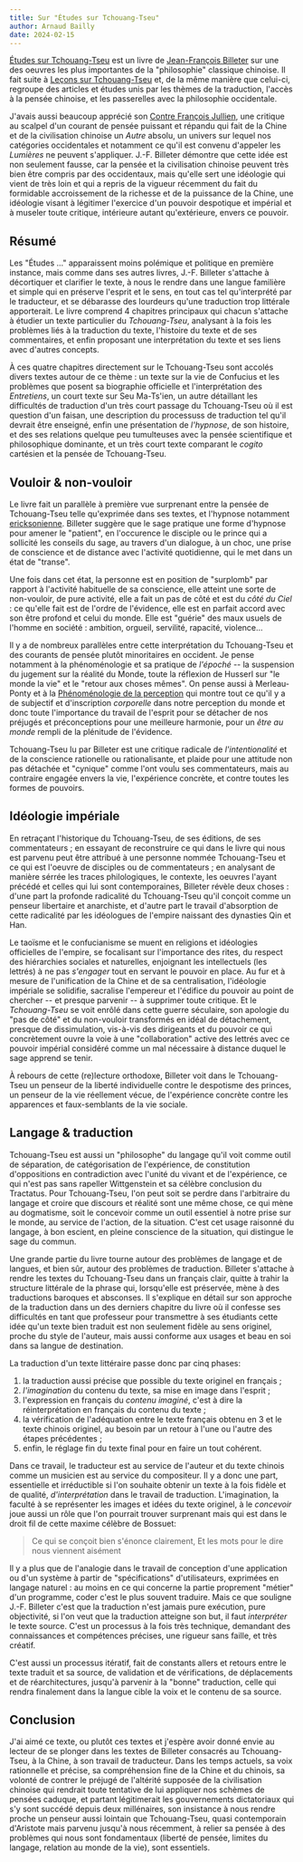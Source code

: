 ```yaml
---
title: Sur "Études sur Tchouang-Tseu"
author: Arnaud Bailly
date: 2024-02-15
---
```



[Études sur Tchouang-Tseu](https://www.editions-allia.com/fr/livre/12/etudes-sur-tchouang-tseu) est un livre de [Jean-François Billeter](https://fr.wikipedia.org/wiki/Jean_François_Billeter) sur une des oeuvres les plus importantes de la "philosophie" classique chinoise. Il fait suite à [Leçons sur Tchouang-Tseu](https://www.editions-allia.com/fr/livre/11/lecons-sur-tchouang-tseu) et, de la même manière que celui-ci, regroupe des articles et études unis par les thèmes de la traduction, l'accès à la pensée chinoise, et les passerelles avec la philosophie occidentale.

J'avais aussi beaucoup apprécié son [Contre François Jullien](https://www.editions-allia.com/fr/livre/456/contre-francois-jullien), une critique au scalpel d'un courant de pensée puissant et répandu qui fait de la Chine et de la civilisation chinoise un _Autre_ absolu, un univers sur lequel nos catégories occidentales et notamment ce qu'il est convenu d'appeler les _Lumières_ ne peuvent s'appliquer. J.-F. Billeter démontre que cette idée est non seulement fausse, car la pensée et la civilisation chinoise peuvent très bien être compris par des occidentaux, mais qu'elle sert une idéologie qui vient de très loin et qui a repris de la vigueur récemment du fait du formidable accroissement de la richesse et de la puissance de la Chine, une idéologie visant à légitimer l'exercice d'un pouvoir despotique et impérial et à museler toute critique, intérieure autant qu'extérieure, envers ce pouvoir.

## Résumé

Les "Études ..." apparaissent moins polémique et politique en première instance, mais comme dans ses autres livres, J.-F. Billeter s'attache à décortiquer et clarifier le texte, à nous le rendre dans une langue familière et simple qui en préserve l'esprit et le sens, en tout cas tel qu'interprété par le traducteur, et se débarasse des lourdeurs qu'une traduction trop littérale apporterait. Le livre comprend 4 chapitres principaux qui chacun s'attache à étudier un texte particulier du _Tchouang-Tseu_, analysant à la fois les problèmes liés à la traduction du texte, l'histoire du texte et de ses commentaires, et enfin proposant une interprétation du texte et ses liens avec d'autres concepts.

À ces quatre chapitres directement sur le Tchouang-Tseu sont accolés divers textes autour de ce thème : un texte sur la vie de Confucius et les problèmes que posent sa biographie officielle et l'interprétation des _Entretiens_, un court texte sur Seu Ma-Ts'ien, un autre détaillant les difficultés de traduction d'un très court passage du Tchouang-Tseu où il est question d'un faisan, une description du processuss de traduction tel qu'il devrait être enseigné, enfin une présentation de _l'hypnose_, de son histoire, et des ses relations quelque peu tumulteuses avec la pensée scientifique et philosophique dominante, et un très court texte comparant le _cogito_ cartésien et la pensée de Tchouang-Tseu.

## Vouloir & non-vouloir

Le livre fait un parallèle à première vue surprenant entre la pensée de Tchouang-Tseu telle qu'exprimée dans ses textes, et l'hypnose notamment [ericksonienne](https://fr.wikipedia.org/wiki/Milton_Erickson). Billeter suggère que le sage pratique une forme d'hypnose pour amener le "patient", en l'occurence le disciple ou le prince qui a sollicité les conseils du sage, au travers d'un dialogue, à un choc, une prise de conscience et de distance avec l'activité quotidienne, qui le met dans un état de "transe".

Une fois dans cet état, la personne est en position de "surplomb" par rapport à l'activité habituelle de sa conscience, elle atteint une sorte de non-vouloir, de pure activité, elle a fait un pas de côté et est du _côté du Ciel_ : ce qu'elle fait est de l'ordre de l'évidence, elle est en parfait accord avec son être profond et celui du monde. Elle est "guérie" des maux usuels de l'homme en société : ambition, orgueil, servilité, rapacité, violence...

Il y a de nombreux parallèles entre cette interprétation du Tchouang-Tseu et des courants de pensée plutôt minoritaires en occident. Je pense notamment à la phénoménologie et sa pratique de _l'époché_ -- la suspension du jugement sur la réalité du Monde, toute la réflexion de Husserl sur "le monde la vie" et le "retour aux choses mêmes". On pense aussi à Merleau-Ponty et à la [Phénoménologie de la perception](/posts/pheno-perception) qui montre tout ce qu'il y a de subjectif et d'inscription _corporelle_ dans notre perception du monde et donc toute l'importance du travail de l'esprit pour se détacher de nos préjugés et préconceptions pour une meilleure harmonie, pour un _être au monde_ rempli de la plénitude de l'évidence.

Tchouang-Tseu lu par Billeter est une critique radicale de _l'intentionalité_ et de la conscience rationelle ou rationalisante, et plaide pour une attitude non pas détachée et "cynique" comme l'ont voulu ses commentateurs, mais au contraire engagée envers la vie, l'expérience concrète, et contre toutes les formes de pouvoirs.

## Idéologie impériale

En retraçant l'historique du Tchouang-Tseu, de ses éditions, de ses commentateurs ; en essayant de reconstruire ce qui dans le livre qui nous est parvenu peut être attribué à une personne nommée Tchouang-Tseu et ce qui est l'oeuvre de disciples ou de commentateurs ; en analysant de manière sérrée les traces philologiques, le contexte, les oeuvres l'ayant précédé et celles qui lui sont contemporaines, Billeter révèle deux choses : d'une part la profonde radicalité du Tchouang-Tseu qu'il conçoit comme un penseur libertaire et anarchiste, et d'autre part le travail d'absorption de cette radicalité par les idéologues de l'empire naissant des dynasties Qin et Han.

Le taoïsme et le confucianisme se muent en religions et idéologies officielles de l'empire, se focalisant sur l'importance des rites, du respect des hiérarchies sociales et naturelles, enjoignant les intellectuels (les lettrés) à ne pas _s'engager_ tout en servant le pouvoir en place. Au fur et à mesure de l'unification de la Chine et de sa centralisation, l'idéologie impériale se solidifie, sacralise l'empereur et l'édifice du pouvoir au point de chercher -- et presque parvenir -- à supprimer toute critique. Et le _Tchouang-Tseu_ se voit enrôlé dans cette guerre séculaire, son apologie du "pas de côté" et du non-vouloir transformés en idéal de détachement, presque de dissimulation, vis-à-vis des dirigeants et du pouvoir ce qui concrètement ouvre la voie à une "collaboration" active des lettrés avec ce pouvoir impérial considéré comme un mal nécessaire à distance duquel le sage apprend se tenir.

À rebours de cette (re)lecture orthodoxe, Billeter voit dans le Tchouang-Tseu un penseur de la liberté individuelle contre le despotisme des princes, un penseur de la vie réellement vécue, de l'expérience concrète contre les apparences et faux-semblants de la vie sociale.

## Langage & traduction

Tchouang-Tseu est aussi un "philosophe" du langage qu'il voit comme outil de séparation, de catégorisation de l'expérience, de constitution d'oppositions en contradiction avec l'unité du vivant et de l'expérience, ce qui n'est pas sans rapeller Wittgenstein et sa célèbre conclusion du Tractatus. Pour Tchouang-Tseu, l'on peut soit se perdre dans l'arbitraire du langage et croire que discours et réalité sont une même chose, ce qui mène au dogmatisme, soit le concevoir comme un outil essentiel à notre prise sur le monde, au service de l'action, de la situation. C'est cet usage raisonné du langage, à bon escient, en pleine conscience de la situation, qui distingue le sage du commun.

Une grande partie du livre tourne autour des problèmes de langage et de langues, et bien sûr, autour des problèmes de traduction. Billeter s'attache à rendre les textes du Tchouang-Tseu dans un français clair, quitte à trahir la structure littérale de la phrase qui, lorsqu'elle est préservée, mène à des traductions baroques et absconses. Il s'explique en détail sur son approche de la traduction dans un des derniers chapitre du livre où il confesse ses difficultés en tant que professeur pour transmettre à ses étudiants cette idée qu'un texte bien traduit est non seulement fidèle au sens originel, proche du style de l'auteur, mais aussi conforme aux usages et beau en soi dans sa langue de destination.

La traduction d'un texte littéraire passe donc par cinq phases:

1. la traduction aussi précise que possible du texte originel en français ;
2. _l'imagination_ du contenu du texte, sa mise en image dans l'esprit ;
3. l'expression en français du _contenu imaginé_, c'est à dire la réinterprétation en français du contenu du texte ;
4. la vérification de l'adéquation entre le texte français obtenu en 3 et le texte chinois originel, au besoin par un retour à l'une ou l'autre des étapes précédentes ;
5. enfin, le réglage fin du texte final pour en faire un tout cohérent.

Dans ce travail, le traducteur est au service de l'auteur et du texte chinois comme un musicien est au service du compositeur. Il y a donc une part, essentielle et irréductible si l'on souhaite obtenir un texte à la fois fidèle et de qualité, _d'interprétation_ dans le travail de traduction. L'imagination, la faculté à se représenter les images et idées du texte originel, à le _concevoir_ joue aussi un rôle que l'on pourrait trouver surprenant mais qui est dans le droit fil de cette maxime célèbre de Bossuet:

> Ce qui se conçoit bien s'énonce clairement,
> Et les mots pour le dire nous viennent aisément

Il y a plus que de l'analogie dans le travail de conception d'une application ou d'un système à partir de "spécifications" d'utilisateurs, exprimées en langage naturel : au moins en ce qui concerne la partie proprement "métier" d'un programme, coder c'est le plus souvent traduire. Mais ce que souligne J.-F. Billeter c'est que la traduction n'est jamais pure exécution, pure objectivité, si l'on veut que la traduction atteigne son but, il faut _interpréter_ le texte source. C'est un processus à la fois très technique, demandant des connaissances et compétences précises, une rigueur sans faille, et très créatif.

C'est aussi un processus itératif, fait de constants allers et retours entre le texte traduit et sa source, de validation et de vérifications, de déplacements et de réarchitectures, jusqu'à parvenir à la "bonne" traduction, celle qui rendra finalement dans la langue cible la voix et le contenu de sa source.

## Conclusion

J'ai aimé ce texte, ou plutôt ces textes et j'espère avoir donné envie au lecteur de se plonger dans les textes de Billeter consacrés au Tchouang-Tseu, à la Chine, à son travail de traducteur. Dans les temps actuels, sa voix rationnelle et précise, sa compréhension fine de la Chine et du chinois, sa volonté de contrer le préjugé de l'altérité supposée de la civilisation chinoise qui rendrait toute tentative de lui appliquer nos schèmes de pensées caduque, et partant légitimerait les gouvernements dictatoriaux qui s'y sont succédé depuis deux millénaires, son insistance à nous rendre proche un penseur aussi lointain que Tchouang-Tseu, quasi contemporain d'Aristote mais parvenu jusqu'à nous récemment, à relier sa pensée à des problèmes qui nous sont fondamentaux (liberté de pensée, limites du langage, relation au monde de la vie), sont essentiels.
